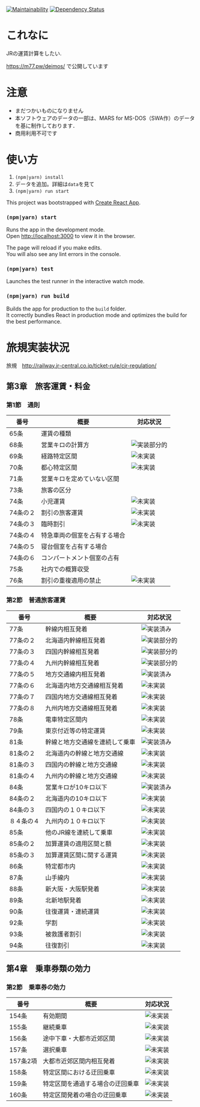 [![Maintainability](https://api.codeclimate.com/v1/badges/26bb6e719bf4b4a32b97/maintainability)](https://codeclimate.com/github/m77so/deimos/maintainability)
[![Dependency Status](https://gemnasium.com/badges/github.com/m77so/deimos.svg)](https://gemnasium.com/github.com/m77so/deimos)
# これなに
JRの運賃計算をしたい.

https://m77.pw/deimos/ で公開しています
# 注意

- まだつかいものになりません
- 本ソフトウェアのデータの一部は、MARS for MS-DOS（SWA作）のデータを基に制作しております．
- 商用利用不可です

# 使い方
1. `(npm|yarn) install`
1. データを追加。詳細は`data`を見て
2. `(npm|yarn) run start`

This project was bootstrapped with [Create React App](https://github.com/facebookincubator/create-react-app).

### `(npm|yarn) start`

Runs the app in the development mode.<br>
Open [http://localhost:3000](http://localhost:3000) to view it in the browser.

The page will reload if you make edits.<br>
You will also see any lint errors in the console.

### `(npm|yarn) test`

Launches the test runner in the interactive watch mode.<br>
### `(npm|yarn) run build`

Builds the app for production to the `build` folder.<br>
It correctly bundles React in production mode and optimizes the build for the best performance.

# 旅規実装状況
旅規　http://railway.jr-central.co.jp/ticket-rule/cjr-regulation/
## 第3章　旅客運賃・料金
### 第1節　通則
| 番号       | 概要                     | 対応状況     |
|------------|--------------------------------|------|
| 65条       | 運賃の種類                     |      |
| 68条       | 営業キロの計算方               | ![実装部分的](https://img.shields.io/badge/%E5%AE%9F%E8%A3%85-%E9%83%A8%E5%88%86-yellowgreen.svg) |
| 69条       | 経路特定区間                   | ![未実装](https://img.shields.io/badge/%E5%AE%9F%E8%A3%85-%E6%9C%AA%E5%AE%9F%E8%A3%85-red.svg)   |
| 70条       | 都心特定区間                   | ![未実装](https://img.shields.io/badge/%E5%AE%9F%E8%A3%85-%E6%9C%AA%E5%AE%9F%E8%A3%85-red.svg)   |
| 71条       | 営業キロを定めていない区間     |      |
| 73条       | 旅客の区分                     |      |
| 74条       | 小児運賃                       | ![未実装](https://img.shields.io/badge/%E5%AE%9F%E8%A3%85-%E6%9C%AA%E5%AE%9F%E8%A3%85-red.svg)   |
| 74条の２   | 割引の旅客運賃                 | ![未実装](https://img.shields.io/badge/%E5%AE%9F%E8%A3%85-%E6%9C%AA%E5%AE%9F%E8%A3%85-red.svg)   |
| 74条の３   | 臨時割引                       | ![未実装](https://img.shields.io/badge/%E5%AE%9F%E8%A3%85-%E6%9C%AA%E5%AE%9F%E8%A3%85-red.svg)   |
| 74条の４   | 特急車両の個室を占有する場合   |      |
| 74条の５   | 寝台個室を占有する場合         |      |
| 74条の６   | コンパートメント個室の占有     |      |
| 75条       | 社内での概算収受               |      |
| 76条       | 割引の重複適用の禁止           | ![未実装](https://img.shields.io/badge/%E5%AE%9F%E8%A3%85-%E6%9C%AA%E5%AE%9F%E8%A3%85-red.svg)   |
### 第2節　普通旅客運賃
| 番号       | 概要                     | 対応状況     |
|------------|--------------------------------|------|
| 77条       | 幹線内相互発着                 | ![実装済み](https://img.shields.io/badge/%E5%AE%9F%E8%A3%85-%E5%AE%8C%E4%BA%86-brightgreen.svg) |
| 77条の２   | 北海道内幹線相互発着           | ![実装部分的](https://img.shields.io/badge/%E5%AE%9F%E8%A3%85-%E9%83%A8%E5%88%86-yellowgreen.svg) |
| 77条の３   | 四国内幹線相互発着             | ![実装部分的](https://img.shields.io/badge/%E5%AE%9F%E8%A3%85-%E9%83%A8%E5%88%86-yellowgreen.svg) |
| 77条の４   | 九州内幹線相互発着             | ![実装部分的](https://img.shields.io/badge/%E5%AE%9F%E8%A3%85-%E9%83%A8%E5%88%86-yellowgreen.svg) |
| 77条の５   | 地方交通線内相互発着           | ![実装済み](https://img.shields.io/badge/%E5%AE%9F%E8%A3%85-%E5%AE%8C%E4%BA%86-brightgreen.svg) |
| 77条の６   | 北海道内地方交通線相互発着     | ![未実装](https://img.shields.io/badge/%E5%AE%9F%E8%A3%85-%E6%9C%AA%E5%AE%9F%E8%A3%85-red.svg)   |
| 77条の７   | 四国内地方交通線相互発着       | ![未実装](https://img.shields.io/badge/%E5%AE%9F%E8%A3%85-%E6%9C%AA%E5%AE%9F%E8%A3%85-red.svg)   |
| 77条の８   | 九州内地方交通線相互発着       | ![未実装](https://img.shields.io/badge/%E5%AE%9F%E8%A3%85-%E6%9C%AA%E5%AE%9F%E8%A3%85-red.svg)   |
| 78条       | 電車特定区間内                 | ![未実装](https://img.shields.io/badge/%E5%AE%9F%E8%A3%85-%E6%9C%AA%E5%AE%9F%E8%A3%85-red.svg)   |
| 79条       | 東京付近等の特定運賃           | ![未実装](https://img.shields.io/badge/%E5%AE%9F%E8%A3%85-%E6%9C%AA%E5%AE%9F%E8%A3%85-red.svg)   |
| 81条       | 幹線と地方交通線を連続して乗車 | ![実装済み](https://img.shields.io/badge/%E5%AE%9F%E8%A3%85-%E5%AE%8C%E4%BA%86-brightgreen.svg) |
| 81条の２   | 北海道内の幹線と地方交通線     | ![未実装](https://img.shields.io/badge/%E5%AE%9F%E8%A3%85-%E6%9C%AA%E5%AE%9F%E8%A3%85-red.svg)   |
| 81条の３   | 四国内の幹線と地方交通線       | ![未実装](https://img.shields.io/badge/%E5%AE%9F%E8%A3%85-%E6%9C%AA%E5%AE%9F%E8%A3%85-red.svg)   |
| 81条の４   | 九州内の幹線と地方交通線       | ![未実装](https://img.shields.io/badge/%E5%AE%9F%E8%A3%85-%E6%9C%AA%E5%AE%9F%E8%A3%85-red.svg)   |
| 84条       | 営業キロが10キロ以下           | ![実装済み](https://img.shields.io/badge/%E5%AE%9F%E8%A3%85-%E5%AE%8C%E4%BA%86-brightgreen.svg) |
| 84条の２   | 北海道内の10キロ以下           | ![未実装](https://img.shields.io/badge/%E5%AE%9F%E8%A3%85-%E6%9C%AA%E5%AE%9F%E8%A3%85-red.svg)   |
| 84条の３   | 四国内の１０キロ以下           | ![未実装](https://img.shields.io/badge/%E5%AE%9F%E8%A3%85-%E6%9C%AA%E5%AE%9F%E8%A3%85-red.svg)   |
| ８４条の４ | 九州内の１０キロ以下           | ![未実装](https://img.shields.io/badge/%E5%AE%9F%E8%A3%85-%E6%9C%AA%E5%AE%9F%E8%A3%85-red.svg)   |
| 85条       | 他のJR線を連続して乗車         | ![未実装](https://img.shields.io/badge/%E5%AE%9F%E8%A3%85-%E6%9C%AA%E5%AE%9F%E8%A3%85-red.svg)   |
| 85条の２   | 加算運賃の適用区間と額         | ![未実装](https://img.shields.io/badge/%E5%AE%9F%E8%A3%85-%E6%9C%AA%E5%AE%9F%E8%A3%85-red.svg)   |
| 85条の３   | 加算運賃区間に関する運賃       | ![未実装](https://img.shields.io/badge/%E5%AE%9F%E8%A3%85-%E6%9C%AA%E5%AE%9F%E8%A3%85-red.svg)   |
| 86条       | 特定都市内                     | ![未実装](https://img.shields.io/badge/%E5%AE%9F%E8%A3%85-%E6%9C%AA%E5%AE%9F%E8%A3%85-red.svg)   |
| 87条       | 山手線内                       | ![未実装](https://img.shields.io/badge/%E5%AE%9F%E8%A3%85-%E6%9C%AA%E5%AE%9F%E8%A3%85-red.svg)   |
| 88条       | 新大阪・大阪駅発着             | ![未実装](https://img.shields.io/badge/%E5%AE%9F%E8%A3%85-%E6%9C%AA%E5%AE%9F%E8%A3%85-red.svg)   |
| 89条       | 北新地駅発着                   | ![未実装](https://img.shields.io/badge/%E5%AE%9F%E8%A3%85-%E6%9C%AA%E5%AE%9F%E8%A3%85-red.svg)   |
| 90条       | 往復運賃・連続運賃             | ![未実装](https://img.shields.io/badge/%E5%AE%9F%E8%A3%85-%E6%9C%AA%E5%AE%9F%E8%A3%85-red.svg)   |
| 92条       | 学割                           | ![未実装](https://img.shields.io/badge/%E5%AE%9F%E8%A3%85-%E6%9C%AA%E5%AE%9F%E8%A3%85-red.svg)   |
| 93条       | 被救護者割引                   | ![未実装](https://img.shields.io/badge/%E5%AE%9F%E8%A3%85-%E6%9C%AA%E5%AE%9F%E8%A3%85-red.svg)   |
| 94条       | 往復割引                       | ![未実装](https://img.shields.io/badge/%E5%AE%9F%E8%A3%85-%E6%9C%AA%E5%AE%9F%E8%A3%85-red.svg)   |


## 第4章　乗車券類の効力
### 第2節　乗車券の効力
| 番号       | 概要                     | 対応状況     |
|------------|--------------------------------|------|
| 154条 | 有効期間 | ![未実装](https://img.shields.io/badge/%E5%AE%9F%E8%A3%85-%E6%9C%AA%E5%AE%9F%E8%A3%85-red.svg)   |
| 155条 | 継続乗車 | ![未実装](https://img.shields.io/badge/%E5%AE%9F%E8%A3%85-%E6%9C%AA%E5%AE%9F%E8%A3%85-red.svg)   |
| 156条 | 途中下車・大都市近郊区間 | ![未実装](https://img.shields.io/badge/%E5%AE%9F%E8%A3%85-%E6%9C%AA%E5%AE%9F%E8%A3%85-red.svg)   |
| 157条 | 選択乗車 |  ![未実装](https://img.shields.io/badge/%E5%AE%9F%E8%A3%85-%E6%9C%AA%E5%AE%9F%E8%A3%85-red.svg)   |
| 157条2項 | 大都市近郊区間内相互発着 | ![未実装](https://img.shields.io/badge/%E5%AE%9F%E8%A3%85-%E6%9C%AA%E5%AE%9F%E8%A3%85-red.svg)   |
| 158条 | 特定区間における迂回乗車 | ![未実装](https://img.shields.io/badge/%E5%AE%9F%E8%A3%85-%E6%9C%AA%E5%AE%9F%E8%A3%85-red.svg)   |
| 159条 | 特定区間を通過する場合の迂回乗車 | ![未実装](https://img.shields.io/badge/%E5%AE%9F%E8%A3%85-%E6%9C%AA%E5%AE%9F%E8%A3%85-red.svg)   |
| 160条 | 特定区間発着の場合の迂回乗車 | ![未実装](https://img.shields.io/badge/%E5%AE%9F%E8%A3%85-%E6%9C%AA%E5%AE%9F%E8%A3%85-red.svg)   |

